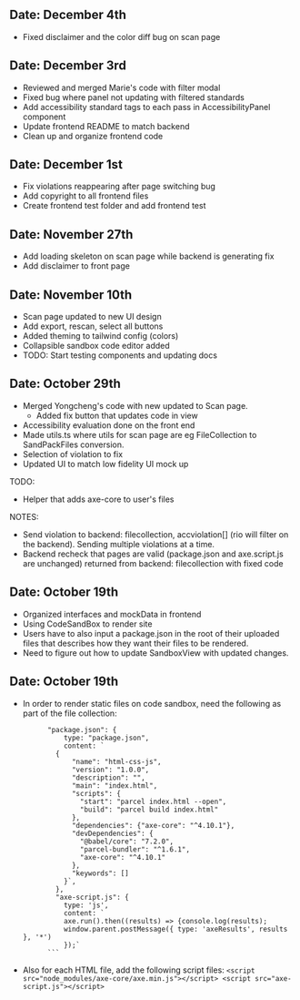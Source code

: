 ## Date: December 4th 
- Fixed disclaimer and the color diff bug on scan page

## Date: December 3rd
- Reviewed and merged Marie's code with filter modal
- Fixed bug where panel not updating with filtered standards
- Add accessibility standard tags to each pass in AccessibilityPanel component
- Update frontend README to match backend
- Clean up and organize frontend code


## Date: December 1st
- Fix violations reappearing after page switching bug
- Add copyright to all frontend files
- Create frontend test folder and add frontend test


## Date: November 27th
- Add loading skeleton on scan page while backend is generating fix
- Add disclaimer to front page


## Date: November 10th 
- Scan page updated to new UI design 
- Add export, rescan, select all buttons
- Added theming to tailwind config (colors)
- Collapsible sandbox code editor added
- TODO: Start testing components and updating docs


## Date: October 29th

- Merged Yongcheng's code with new updated to Scan page. 
  - Added fix button that updates code in view
- Accessibility evaluation done on the front end
- Made utils.ts where utils for scan page are eg FileCollection to SandPackFiles
conversion.
- Selection of violation to fix
- Updated UI to match low fidelity UI mock up 

TODO: 
- Helper that adds axe-core to user's files

NOTES: 
- Send violation to backend: filecollection, accviolation[] (rio will filter on the backend). Sending multiple violations at a time. 
- Backend recheck that pages are valid (package.json and axe.script.js are unchanged)
returned from backend: filecollection with fixed code


## Date: October 19th

- Organized interfaces and mockData in frontend
- Using CodeSandBox to render site
- Users have to also input a package.json in the root of their uploaded files 
that describes how they want their files to be rendered.
- Need to figure out how to update SandboxView with updated changes. 

## Date: October 19th
- In order to render static files on code sandbox, need the following as part of the file collection:
  ```
        "package.json": {
            type: "package.json",
            content: `
          {
              "name": "html-css-js",
              "version": "1.0.0",
              "description": "",
              "main": "index.html",
              "scripts": {
                "start": "parcel index.html --open",
                "build": "parcel build index.html"
              },
              "dependencies": {"axe-core": "^4.10.1"},
              "devDependencies": {
                "@babel/core": "7.2.0",
                "parcel-bundler": "^1.6.1",
                "axe-core": "^4.10.1"
              },
              "keywords": []
            }`,
          },
          "axe-script.js": {
            type: 'js',
            content: `
            axe.run().then((results) => {console.log(results);
            window.parent.postMessage({ type: 'axeResults', results }, '*')
            });`
        ```

- Also for each HTML file, add the following script files:
        ```
          <script src="node_modules/axe-core/axe.min.js"></script>
          <script src="axe-script.js"></script>
          ```
  
